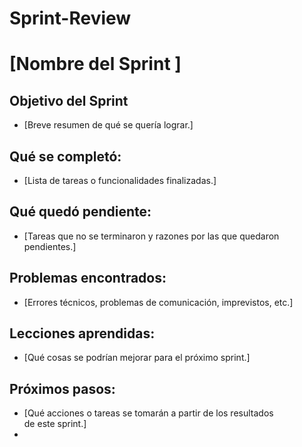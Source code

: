 # Sprint-Review 

# [Nombre del Sprint ]

## Objetivo del Sprint
- [Breve resumen de qué se quería lograr.]

## Qué se completó:
- [Lista de tareas o funcionalidades finalizadas.]

## Qué quedó pendiente:
- [Tareas que no se terminaron y razones por las que quedaron pendientes.]

## Problemas encontrados:
- [Errores técnicos, problemas de comunicación, imprevistos, etc.]

## Lecciones aprendidas:
- [Qué cosas se podrían mejorar para el próximo sprint.]

## Próximos pasos:
- [Qué acciones o tareas se tomarán a partir de los resultados de este sprint.]
-